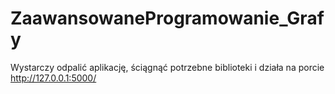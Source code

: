 # ZaawansowaneProgramowanie_Grafy
Wystarczy odpalić aplikację, ściągnąć potrzebne biblioteki i działa na porcie http://127.0.0.1:5000/